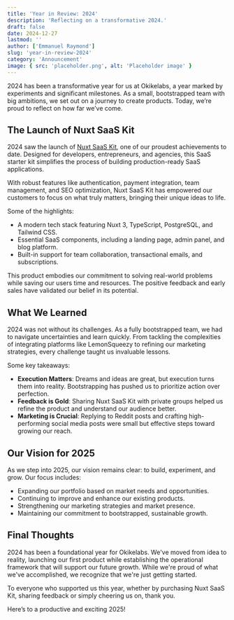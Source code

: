 ```yaml
---
title: 'Year in Review: 2024'
description: 'Reflecting on a transformative 2024.'
draft: false
date: 2024-12-27
lastmod: ''
author: ['Emmanuel Raymond']
slug: 'year-in-review-2024'
category: 'Announcement'
image: { src: 'placeholder.png', alt: 'Placeholder image' }
---
```


2024 has been a transformative year for us at Okikelabs, a year marked by experiments and significant milestones. As a small, bootstrapped team with big ambitions, we set out on a journey to create products. Today, we’re proud to reflect on how far we’ve come.

## The Launch of Nuxt SaaS Kit

2024 saw the launch of [Nuxt SaaS Kit](https://www.nuxtsaaskit.com), one of our proudest achievements to date. Designed for developers, entrepreneurs, and agencies, this SaaS starter kit simplifies the process of building production-ready SaaS applications.

With robust features like authentication, payment integration, team management, and SEO optimization, Nuxt SaaS Kit has empowered our customers to focus on what truly matters, bringing their unique ideas to life.

Some of the highlights:

- A modern tech stack featuring Nuxt 3, TypeScript, PostgreSQL, and Tailwind CSS.
- Essential SaaS components, including a landing page, admin panel, and blog platform.
- Built-in support for team collaboration, transactional emails, and subscriptions.

This product embodies our commitment to solving real-world problems while saving our users time and resources. The positive feedback and early sales have validated our belief in its potential.

## What We Learned

2024 was not without its challenges. As a fully bootstrapped team, we had to navigate uncertainties and learn quickly. From tackling the complexities of integrating platforms like LemonSqueezy to refining our marketing strategies, every challenge taught us invaluable lessons.

Some key takeaways:

- **Execution Matters**: Dreams and ideas are great, but execution turns them into reality. Bootstrapping has pushed us to prioritize action over perfection.
- **Feedback is Gold**: Sharing Nuxt SaaS Kit with private groups helped us refine the product and understand our audience better.
- **Marketing is Crucial**: Replying to Reddit posts and crafting high-performing social media posts were small but effective steps toward growing our reach.

## Our Vision for 2025

As we step into 2025, our vision remains clear: to build, experiment, and grow. Our focus includes:

- Expanding our portfolio based on market needs and opportunities.
- Continuing to improve and enhance our existing products.
- Strengthening our marketing strategies and market presence.
- Maintaining our commitment to bootstrapped, sustainable growth.

## Final Thoughts

2024 has been a foundational year for Okikelabs. We've moved from idea to reality, launching our first product while establishing the operational framework that will support our future growth. While we're proud of what we've accomplished, we recognize that we're just getting started.

To everyone who supported us this year, whether by purchasing Nuxt SaaS Kit, sharing feedback or simply cheering us on, thank you.

Here’s to a productive and exciting 2025!
